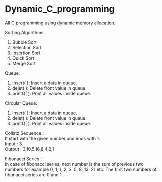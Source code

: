 # Dynamic_C_programming
All C programming using dynamic memory allocation.


Sorting Algorithms:
1. Bubble Sort
2. Selection Sort
3. Insertion Sort
4. Quick Sort
5. Merge Sort

Queue:
1. insert( ): Insert a data in queue.
2. delet( ): Delete front value in queue.
3. printQ( ): Print all values inside queue.

Circular Queue:
1. insert( ): Insert a data in queue.
2. delet( ): Delete front value in queue.
3. printQ( ): Print all values inside queue.

Collatz Sequence :<br>
It start with the given number and ends with 1.<br>
Input : 3<br>
Output : 3,10,5,16,8,4,2,1

Fibonacci Series :<br> 
In case of fibonacci series, next number is the sum of previous two numbers for example 0, 1, 1, 2, 3, 5, 8, 13, 21 etc. The first two numbers of fibonacci series are 0 and 1.
